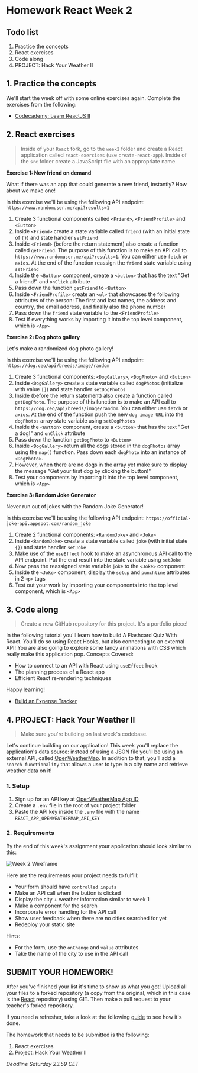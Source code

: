# Homework React Week 2

## **Todo list**

1. Practice the concepts
2. React exercises
3. Code along
4. PROJECT: Hack Your Weather II

## **1. Practice the concepts**

We'll start the week off with some online exercises again. Complete the exercises from the following:

- [Codecademy: Learn ReactJS II](https://www.codecademy.com/learn/react-102)

## **2. React exercises**

> Inside of your `React` fork, go to the `week2` folder and create a React application called `react-exercises` (use `create-react-app`). Inside of the `src` folder create a JavaScript file with an appropriate name.

**Exercise 1: New friend on demand**

What if there was an app that could generate a new friend, instantly? How about we make one!

In this exercise we'll be using the following API endpoint: `https://www.randomuser.me/api?results=1`

1. Create 3 functional components called `<Friend>`, `<FriendProfile>` and `<Button>`
2. Inside `<Friend>` create a state variable called `friend` (with an initial state of `{}`) and state handler `setFriend`
3. Inside `<Friend>` (before the return statement) also create a function called `getFriend`. The purpose of this function is to make an API call to `https://www.randomuser.me/api?results=1`. You can either use `fetch` or `axios`. At the end of the function reassign the `friend` state variable using `setFriend`
4. Inside the `<Button>` component, create a `<button>` that has the text "Get a friend!" and `onClick` attribute
5. Pass down the function `getFriend` to `<Button>`
6. Inside `<FriendProfile>` create an `<ul>` that showcases the following attributes of the person: The first and last names, the address and country, the email address, and finally also the phone number
7. Pass down the `friend` state variable to the `<FriendProfile>`
8. Test if everything works by importing it into the top level component, which is `<App>`

**Exercise 2: Dog photo gallery**

Let's make a randomized dog photo gallery!

In this exercise we'll be using the following API endpoint: `https://dog.ceo/api/breeds/image/random`

1. Create 3 functional components: `<DogGallery>`, `<DogPhoto>` and `<Button>`
2. Inside `<DogGallery>` create a state variable called `dogPhotos` (initialize with value `[]`) and state handler `setDogPhotos`
3. Inside (before the return statement) also create a function called `getDogPhoto`. The purpose of this function is to make an API call to `https://dog.ceo/api/breeds/image/random`. You can either use `fetch` or `axios`. At the end of the function push the new `dog image URL` into the `dogPhotos` array state variable using `setDogPhotos`
4. Inside the `<Button>` component, create a `<button>` that has the text "Get a dog!" and `onClick` attribute
5. Pass down the function `getDogPhoto` to `<Button>`
6. Inside `<DogGallery>` return all the dogs stored in the `dogPhotos` array using the `map()` function. Pass down each `dogPhoto` into an instance of `<DogPhoto>`.
7. However, when there are no dogs in the array yet make sure to display the message "Get your first dog by clicking the button!"
8. Test your components by importing it into the top level component, which is `<App>`

**Exercise 3: Random Joke Generator**

Never run out of jokes with the Random Joke Generator!

In this exercise we'll be using the following API endpoint: `https://official-joke-api.appspot.com/random_joke`

1. Create 2 functional components: `<RandomJoke>` and `<Joke>`
2. Inside `<RandomJoke>` create a state variable called `joke` (with initial state `{}`) and state handler `setJoke`
3. Make use of the `useEffect` hook to make an asynchronous API call to the API endpoint. Put the end result into the state variable using `setJoke`
4. Now pass the reassigned state variable `joke` to the `<Joke>` component
5. Inside the `<Joke>` component, display the `setup` and `punchline` attributes in 2 `<p>` tags
6. Test out your work by importing your components into the top level component, which is `<App>`

## **3. Code along**

> Create a new GitHub repository for this project. It's a portfolio piece!

In the following tutorial you'll learn how to build A Flashcard Quiz With React. You'll do so using React Hooks, but also connecting to an  external API! You are also going to explore some fancy animations with CSS which really make this application pop.
Concepts Covered:
- How to connect to an API with React using `useEffect` hook
- The planning process of a React app
- Efficient React re-rendering techniques

Happy learning!

- [Build an Expense Tracker](https://www.youtube.com/watch?v=XuFDcZABiDQ)

## **4. PROJECT: Hack Your Weather II**

> Make sure you're building on last week's codebase.

Let's continue building on our application! This week you'll replace the application's data source: instead of using a JSON file you'll be using an external API, called [OpenWeatherMap](https://openweathermap.org/). In addition to that, you'll add a `search functionality` that allows a user to type in a city name and retrieve weather data on it!

### 1. Setup

1. Sign up for an API key at [OpenWeatherMap App ID](https://openweathermap.org/appid)
2. Create a `.env` file in the root of your project folder
3. Paste the API key inside the `.env` file with the name `REACT_APP_OPENWEATHERMAP_API_KEY`

### 2. Requirements

By the end of this week's assignment your application should look similar to this:

![Week 2 Wireframe](../assets/project/week2.png)

Here are the requirements your project needs to fulfill:

- Your form should have `controlled inputs`
- Make an API call when the button is clicked
- Display the city + weather information similar to week 1
- Make a component for the search
- Incorporate error handling for the API call
- Show user feedback when there are no cities searched for yet
- Redeploy your static site

Hints:

- For the form, use the `onChange` and `value` attributes
- Take the name of the city to use in the API call

## **SUBMIT YOUR HOMEWORK!**

After you've finished your list it's time to show us what you got! Upload all your files to a forked repository (a copy from the original, which in this case is the [React](https://www.github.com/HackYourFuture/React) repository) using GIT. Then make a pull request to your teacher's forked repository.

If you need a refresher, take a look at the following [guide](../hand-in-homework-guide.md) to see how it's done.

The homework that needs to be submitted is the following:

1. React exercises
2. Project: Hack Your Weather II

_Deadline Saturday 23.59 CET_

